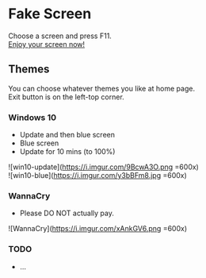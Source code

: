 # Fake Screen

Choose a screen and press F11.  
[Enjoy your screen now!](https://sh1zuku.csie.io/fake-screen)

## Themes

You can choose whatever themes you like at home page.  
Exit button is on the left-top corner.

### Windows 10

- Update and then blue screen
- Blue screen
- Update for 10 mins (to 100%)

![win10-update](https://i.imgur.com/9BcwA3O.png =600x)  
![win10-blue](https://i.imgur.com/y3bBFm8.jpg =600x)

### WannaCry

- Please DO NOT actually pay.

![WannaCry](https://i.imgur.com/xAnkGV6.png =600x)

### TODO

- ...
